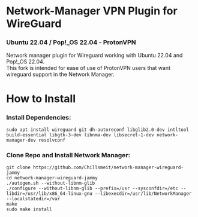 # Network-Manager VPN Plugin for WireGuard 
### Ubuntu 22.04 / Pop!_OS 22.04 - ProtonVPN

Network manager plugin for Wireguard working with Ubuntu 22.04 and Pop!_OS 22.04.<br>
This fork is intended for ease of use of ProtonVPN users that want wireguard support in the Network Manager.

# How to Install

### Install Dependencies:
```
sudo apt install wireguard git dh-autoreconf libglib2.0-dev intltool build-essential libgtk-3-dev libnma-dev libsecret-1-dev network-manager-dev resolvconf
```
### Clone Repo and Install Network Manager:
```
git clone https://github.com/Chillsmeit/network-manager-wireguard-jammy
cd network-manager-wireguard-jammy
./autogen.sh --without-libnm-glib
./configure --without-libnm-glib --prefix=/usr --sysconfdir=/etc --libdir=/usr/lib/x86_64-linux-gnu --libexecdir=/usr/lib/NetworkManager --localstatedir=/var
make
sudo make install
```

